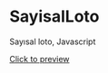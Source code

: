 # SayisalLoto
Sayısal loto, Javascript

<a target="blank" href="http://veyselinanc.com/proje/sayisalloto/Default.html">Click to preview</a>